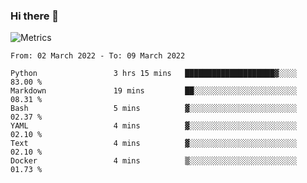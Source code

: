 ### Hi there 👋

![Metrics](https://github.com/radoapx/radoapx/blob/main/github-metrics.svg)

<!--START_SECTION:waka-->

```text
From: 02 March 2022 - To: 09 March 2022

Python                 3 hrs 15 mins   ████████████████████▓░░░░   83.00 %
Markdown               19 mins         ██░░░░░░░░░░░░░░░░░░░░░░░   08.31 %
Bash                   5 mins          ▓░░░░░░░░░░░░░░░░░░░░░░░░   02.37 %
YAML                   4 mins          ▓░░░░░░░░░░░░░░░░░░░░░░░░   02.10 %
Text                   4 mins          ▓░░░░░░░░░░░░░░░░░░░░░░░░   02.10 %
Docker                 4 mins          ▒░░░░░░░░░░░░░░░░░░░░░░░░   01.73 %
```

<!--END_SECTION:waka-->

<!--
**radoapx/radoapx** is a ✨ _special_ ✨ repository because its `README.md` (this file) appears on your GitHub profile.

Here are some ideas to get you started:

- 🔭 I’m currently working on ...
- 🌱 I’m currently learning ...
- 👯 I’m looking to collaborate on ...
- 🤔 I’m looking for help with ...
- 💬 Ask me about ...
- 📫 How to reach me: ...
- 😄 Pronouns: ...
- ⚡ Fun fact: ...
-->
